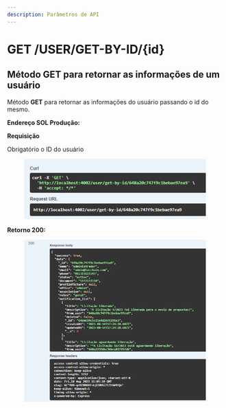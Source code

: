 ```yaml
---
description: Parâmetros de API
---
```


# GET /USER/GET-BY-ID/{id}

## Método GET para retornar as informações de um usuário

Método **GET** para retornar as informações do usuário passando o id do mesmo.

**Endereço SOL Produção:**&#x20;

**Requisição**

Obrigatório o ID do usuário

<figure><img src="../../.gitbook/assets/Screenshot_5 (1) (1).png" alt=""><figcaption></figcaption></figure>

**Retorno 200:**

<figure><img src="../../.gitbook/assets/Screenshot_6 (1) (1).png" alt=""><figcaption></figcaption></figure>

